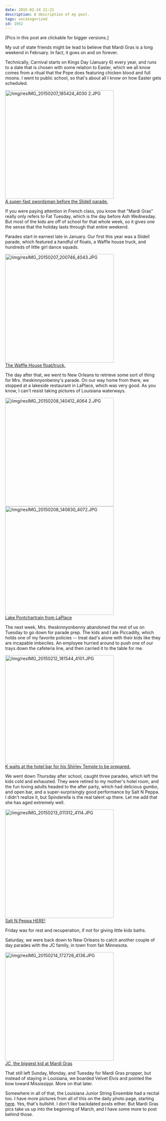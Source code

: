 ```yaml
---
date: 2015-02-24 21:21
description: A description of my post.
tags: uncategorized
id: 1952
---
```

[Pics in this post are clickable for bigger versions.]

My out of state friends might be lead to believe that Mardi Gras is a long weekend in February.  In fact, it goes on and on forever.

Technically, Carnival starts on Kings Day (January 6) every year, and runs to a date that is chosen with some relation to Easter, which we all know comes from a ritual that the Pope does featuring chicken blood and full moons.  I went to public school, so that's about all I know on how Easter gets scheduled.
<!--more-->
<a class="lightview centered" href="/img/resIMG_20150207_185424_4030 2.JPG" data-lightview-caption="A super-fast swordsman before the Slidell parade.
" data-lightview-group="group1"><img src="/img/resIMG_20150207_185424_4030 2.JPG" alt="/img/resIMG_20150207_185424_4030 2.JPG" width="350px"><br><span class="caption">A super-fast swordsman before the Slidell parade.
</span></a>

If you were paying attention in French class, you know that "Mardi Gras" really only refers to Fat Tuesday, which is the day before Ash Wednesday.  But most of the kids are off of school for that whole week, so it gives one the sense that the holiday lasts through that entire weekend.  

Parades start in earnest late in January.  Our first this year was a Slidell parade, which featured a handful of floats, a Waffle house truck, and hundreds of little girl dance squads.  

<a class="lightview centered" href="/img/resIMG_20150207_200746_4043.JPG" data-lightview-caption="The Waffle House float/truck.
" data-lightview-group="group1"><img src="/img/resIMG_20150207_200746_4043.JPG" alt="/img/resIMG_20150207_200746_4043.JPG" width="350px"><br><span class="caption">The Waffle House float/truck.
</span></a>

The day after that, we went to New Orleans to retrieve some sort of thing for Mrs. theskinnyonbenny's parade.  On our way home from there, we stopped at a lakeside restaurant in LaPlace, which was very good.  As you know, I can't resist taking pictures of Louisiana waterways.

<a class="lightview centered" href="/img/resIMG_20150208_140412_4064 2.JPG" data-lightview-caption="" data-lightview-group="group1"><img src="/img/resIMG_20150208_140412_4064 2.JPG" alt="/img/resIMG_20150208_140412_4064 2.JPG" width="350px"><br><span class="caption"></span></a>
<a class="lightview centered" href="/img/resIMG_20150208_140830_4072.JPG" data-lightview-caption="Lake Pontchartrain from LaPlace
" data-lightview-group="group1"><img src="/img/resIMG_20150208_140830_4072.JPG" alt="/img/resIMG_20150208_140830_4072.JPG" width="350px"><br><span class="caption">Lake Pontchartrain from LaPlace
</span></a>

The next week, Mrs. theskinnyonbenny abandoned the rest of us on Tuesday to go down for parade prep.  The kids and I ate Piccadilly, which holds one of my favorite policies -- treat dad's alone with their kids like they are incapable imbeciles.  An employee hurried around to push one of our trays down the cafeteria line, and then carried it to the table for me.

<a class="lightview centered" href="/img/resIMG_20150212_181544_4101.JPG" data-lightview-caption="K waits at the hotel bar for his Shirley Temple to be prepared.
" data-lightview-group="group1"><img src="/img/resIMG_20150212_181544_4101.JPG" alt="/img/resIMG_20150212_181544_4101.JPG" width="350px"><br><span class="caption">K waits at the hotel bar for his Shirley Temple to be prepared.
</span></a>

We went down Thursday after school, caught three parades, which left the kids cold and exhausted.  They were retired to my mother's hotel room, and the fun loving adults headed to the after party, which had delicious gumbo, and open bar, and a super-surprisingly good performance by Salt N Peppa.  I didn't realize it, but Spinderella is the real talent up there.  Let me add that she has aged extremely well.

<a class="lightview centered" href="/img/resIMG_20150213_011312_4114.JPG" data-lightview-caption="Salt N Peppa HERE!
" data-lightview-group="group1"><img src="/img/resIMG_20150213_011312_4114.JPG" alt="/img/resIMG_20150213_011312_4114.JPG" width="350px"><br><span class="caption">Salt N Peppa HERE!
</span></a>

Friday was for rest and recuperation, if not for giving little kids baths.

Saturday, we were back down to New Orleans to catch another couple of day parades with the JC family, in town from fair Minnesota.  

<a class="lightview centered" href="/img/resIMG_20150214_172726_4136.JPG" data-lightview-caption="JC, the biggest kid at Mardi Gras
" data-lightview-group="group1"><img src="/img/resIMG_20150214_172726_4136.JPG" alt="/img/resIMG_20150214_172726_4136.JPG" width="350px"><br><span class="caption">JC, the biggest kid at Mardi Gras
</span></a>

That still left Sunday, Monday, and Tuesday for Mardi Gras propper, but instead of staying in Louisiana, we boarded Velvet Elvis and pointed the bow toward Mississippi.  More on that later.

Somewhere in all of that, the Louisiana Junior String Ensemble had a recital too.  I have more pictures from all of this on the daily photo page, starting <a href="http://theskinnyonbenny.com/dailyphoto/2015/page.php?year=2015&month=2&day=16">here</a>.  Yes, that's bullshit.  I don't like backdated posts either.  But Mardi Gras pics take us up into the beginning of March, and I have some more to post behind those.  